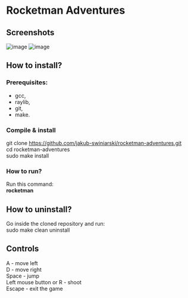 # Rocketman Adventures
## Screenshots
![image](https://github.com/jakub-swiniarski/rocketman-adventures/assets/77209709/b219e0ed-07e4-4cff-a482-81aa55bbc8d5)
![image](https://github.com/jakub-swiniarski/rocketman-adventures/assets/77209709/09a652b3-0355-493a-b2d8-a47b17cc2aaa)

## How to install?
### Prerequisites:
- gcc,
- raylib,
- git,
- make.

### Compile & install
git clone https://github.com/jakub-swiniarski/rocketman-adventures.git <br/>
cd rocketman-adventures <br/>
sudo make install

### How to run?
Run this command: <br/>
**rocketman**

## How to uninstall?
Go inside the cloned repository and run: <br/>
sudo make clean uninstall

## Controls
A - move left <br/>
D - move right <br/>
Space - jump <br/>
Left mouse button or R - shoot <br/>
Escape - exit the game
